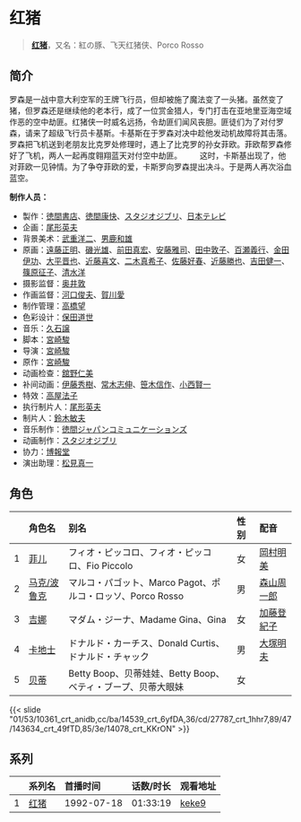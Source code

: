# 红猪


> <u>**[红猪](https://bgm.tv/subject/307)**</u>，又名：紅の豚、飞天红猪侠、Porco Rosso

## 简介

罗森是一战中意大利空军的王牌飞行员，但却被施了魔法变了一头猪。虽然变了猪，但罗森还是继续他的老本行，成了一位赏金猎人，专门打击在亚地里亚海空域作恶的空中劫匪。红猪侠一时威名远扬，令劫匪们闻风丧胆。匪徒们为了对付罗森，请来了超级飞行员卡基斯。卡基斯在于罗森对决中趁他发动机故障将其击落。罗森把飞机送到老朋友比克罗处修理时，遇上了比克罗的孙女菲欧。菲欧帮罗森修好了飞机，两人一起再度翱翔蓝天对付空中劫匪。
　　这时，卡斯基出现了，他对菲欧一见钟情。为了争夺菲欧的爱，卡斯罗向罗森提出决斗。于是两人再次浴血蓝空。

**制作人员：**
- 製作：[徳間書店](https://bgm.tv/person/1103)、[徳間康快](https://bgm.tv/person/2117)、[スタジオジブリ](https://bgm.tv/person/2216)、[日本テレビ](https://bgm.tv/person/492)
- 企画：[尾形英夫](https://bgm.tv/person/1397)
- 背景美术：[武重洋二](https://bgm.tv/person/11682)、[男鹿和雄](https://bgm.tv/person/11681)
- 原画：[遠藤正明](https://bgm.tv/person/11616)、[磯光雄](https://bgm.tv/person/3147)、[前田真宏](https://bgm.tv/person/1105)、[安藤雅司](https://bgm.tv/person/1592)、[田中敦子](https://bgm.tv/person/11679)、[百瀬義行](https://bgm.tv/person/1347)、[金田伊功](https://bgm.tv/person/2653)、[大平晋也](https://bgm.tv/person/11178)、[近藤喜文](https://bgm.tv/person/1509)、[二木真希子](https://bgm.tv/person/11680)、[佐藤好春](https://bgm.tv/person/1922)、[近藤勝也](https://bgm.tv/person/2109)、[吉田健一](https://bgm.tv/person/2727)、[篠原征子](https://bgm.tv/person/28966)、[清水洋](https://bgm.tv/person/3564)
- 摄影监督：[奥井敦](https://bgm.tv/person/1044)
- 作画监督：[河口俊夫](https://bgm.tv/person/3393)、[賀川愛](https://bgm.tv/person/2068)
- 制作管理：[高橋望](https://bgm.tv/person/2128)
- 色彩设计：[保田道世](https://bgm.tv/person/1510)
- 音乐：[久石譲](https://bgm.tv/person/1638)
- 脚本：[宮崎駿](https://bgm.tv/person/1040)
- 导演：[宮崎駿](https://bgm.tv/person/1040)
- 原作：[宮崎駿](https://bgm.tv/person/1040)
- 动画检查：[舘野仁美](https://bgm.tv/person/34701)
- 补间动画：[伊藤秀樹](https://bgm.tv/person/12238)、[常木志伸](https://bgm.tv/person/10365)、[笹木信作](https://bgm.tv/person/14792)、[小西賢一](https://bgm.tv/person/2176)
- 特效：[高屋法子](https://bgm.tv/person/33204)
- 执行制片人：[尾形英夫](https://bgm.tv/person/1397)
- 制片人：[鈴木敏夫](https://bgm.tv/person/2215)
- 音乐制作：[徳間ジャパンコミュニケーションズ](https://bgm.tv/person/9405)
- 动画制作：[スタジオジブリ](https://bgm.tv/person/2216)
- 协力：[博報堂](https://bgm.tv/person/61716)
- 演出助理：[松見真一](https://bgm.tv/person/26863)

## 角色

|     |   角色名   |   别名  | 性别 |  配音  |
|:--- |:------  |:----      |:---  |:--   |
| 1 | [菲儿](https://bgm.tv/character/10361) | フィオ・ピッコロ、フィオ・ピッコロ、Fio Piccolo | 女 | [岡村明美](https://bgm.tv/person/4170) |
| 2 | [马克/波鲁克](https://bgm.tv/character/14539) | マルコ・パゴット、Marco Pagot、ポルコ・ロッソ、Porco Rosso | 男 | [森山周一郎](https://bgm.tv/person/44643) |
| 3 | [吉娜](https://bgm.tv/character/27787) | マダム・ジーナ、Madame Gina、Gina | 女 | [加藤登紀子](https://bgm.tv/person/15939) |
| 4 | [卡地士](https://bgm.tv/character/143634) | ドナルド・カーチス、Donald Curtis、ドナルド・チャック | 男 | [大塚明夫](https://bgm.tv/person/3832) |
| 5 | [贝蒂](https://bgm.tv/character/14078) | Betty Boop、贝蒂娃娃、Betty Boop、ベティ・ブープ、贝蒂大眼妹 | 女 |  |

{{< slide "01/53/10361_crt_anidb,cc/ba/14539_crt_6yfDA,36/cd/27787_crt_1hhr7,89/47/143634_crt_49fTD,85/3e/14078_crt_KKrON" >}}

## 系列

|     | 系列名 | 首播时间       | 话数/时长    | 观看地址                                                     |
| :-- | :-- | :--------- | :------- | :------------------------------------------------------- |
| 1   |[红猪](https://bgm.tv/subject/307)| 1992-07-18 | 01:33:19 | [keke9](https://www.keke9.app/play/179864-4-274403.html) |



